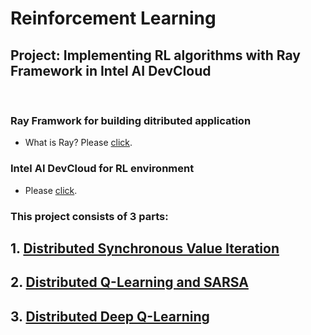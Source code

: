 
# Reinforcement Learning
## Project: Implementing RL algorithms with Ray Framework in Intel AI DevCloud
&nbsp;

### Ray Framwork for building ditributed application
- What is Ray? Please [click](https://docs.ray.io/en/latest/).

### Intel AI DevCloud for RL environment
- Please [click](https://software.intel.com/content/www/us/en/develop/tools/devcloud.html?registration_source=salesforce&activityID=OPTY-0018249).
&nbsp;


### This project consists of 3 parts:

## 1. [Distributed Synchronous Value Iteration](https://github.com/csdankim/Intelli_Agent_Decision_Making/blob/master/1.%20Distributed%20Synchronous%20Value%20Iteration/hw2_v6.md)
## 2. [Distributed Q-Learning and SARSA](https://github.com/csdankim/Intelli_Agent_Decision_Making/blob/master/2.%20Distributed%20Q-Learning%20and%20SARSA/hw3_v4.md)
## 3. [Distributed Deep Q-Learning](https://github.com/csdankim/Intelli_Agent_Decision_Making/blob/master/3.%20Distributed%20Deep%20Q-Learning/hw4_v5.md)